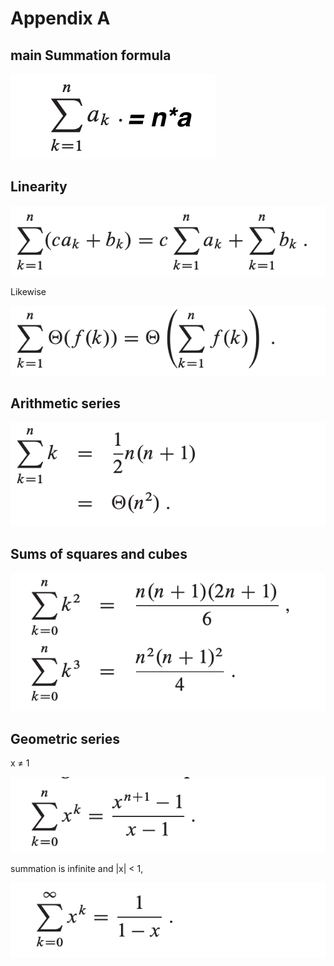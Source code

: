 # Appendix A 

## main Summation formula
![sums](./sums1.png)

## Linearity
![Linearity 1](./Linearity1.png)

Likewise

![Linearity 2](./Linearity2.png)

## Arithmetic series
![Arithmetic series](./Arithmetic_series.png)

## Sums of squares and cubes
 ![Sums of squares and cubes](./Sums_of_squares_and_cubes.png)

## Geometric series
x ≠ 1

![Geometric series 1](./Geometric1.png)


summation is infinite and |x| < 1,

![Geometric series 2](./Geometric2.png)
